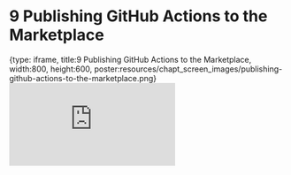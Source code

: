 # 9 Publishing GitHub Actions to the Marketplace
 
{type: iframe, title:9 Publishing GitHub Actions to the Marketplace, width:800, height:600, poster:resources/chapt_screen_images/publishing-github-actions-to-the-marketplace.png}
![](http://hutchdatascience.org/GitHub_Automation_for_Scientists/no_toc/publishing-github-actions-to-the-marketplace.html)
 

 
